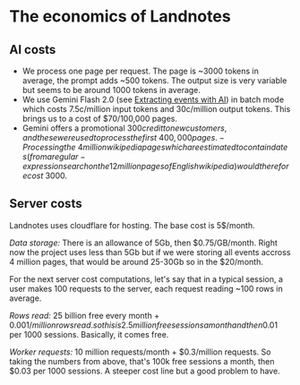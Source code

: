 # The economics of Landnotes

## AI costs

- We process one page per request. The page is ~3000 tokens in average, the prompt adds ~500 tokens. The output size is very variable but seems to be around 1000 tokens in average.
- We use Gemini Flash 2.0 (see [Extracting events with AI](./events_extraction.md)) in batch mode which costs 7.5c/million input tokens and 30c/million output tokens. This brings us to a cost of $70/100,000 pages.
- Gemini offers a promotional $300 credit to new customers, and these were used to process the first ~400,000 pages.
  -Processing the ~4 million wikipedia pages which are estimated to contain dates (from a regular-expression search on the 12 million pages of English wikipedia) would therefore cost ~$3000.

## Server costs

Landnotes uses cloudflare for hosting. The base cost is 5$/month.

_Data storage:_ There is an allowance of 5Gb, then $0.75/GB/month. Right now the project uses less than 5Gb but if we were storing all events accross 4 million pages, that would be around 25-30Gb so in the $20/month.

For the next server cost computations, let's say that in a typical session, a user makes 100 requests to the server, each request reading ~100 rows in average.

_Rows read:_ 25 billion free every month + 0.001$/million rows read. so this is 2.5 million free sessions a month and then 0.01$ per 1000 sessions. Basically, it comes free.

_Worker requests:_ 10 million requests/month + $0.3/million requests. So taking the numbers from above, that's 100k free sessions a month, then $0.03 per 1000 sessions. A steeper cost line but a good problem to have.
